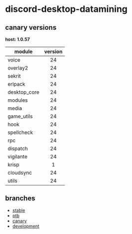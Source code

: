 # discord-desktop-datamining

## canary versions

**host: 1.0.57**

| module | version |
| ------ | :-----: |
| voice | 24 |
| overlay2 | 24 |
| sekrit | 24 |
| erlpack | 24 |
| desktop_core | 24 |
| modules | 24 |
| media | 24 |
| game_utils | 24 |
| hook | 24 |
| spellcheck | 24 |
| rpc | 24 |
| dispatch | 24 |
| vigilante | 24 |
| krisp | 1 |
| cloudsync | 24 |
| utils | 24 |

## branches

- [stable](https://github.com/OpenAsar/discord-desktop-datamining/tree/stable)
- [ptb](https://github.com/OpenAsar/discord-desktop-datamining/tree/ptb)
- [canary](https://github.com/OpenAsar/discord-desktop-datamining/tree/canary)
- [development](https://github.com/OpenAsar/discord-desktop-datamining/tree/development)